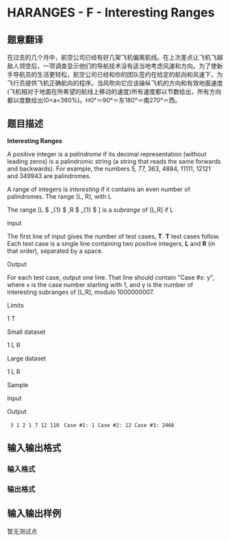 # HARANGES - F - Interesting Ranges

## 题意翻译

在过去的几个月中，航空公司已经有好几架飞机偏离航线。在上次差点让飞机飞越敌人领空后，一项调查显示他们的导航技术没有适当地考虑风速和方向。为了使新手导航员的生活更轻松，航空公司已经和你的团队签约在给定的航向和风速下，为飞行员提供飞机正确航向的程序。当风吹向它应该操纵飞机的方向和有效地面速度(飞机相对于地面在所希望的航线上移动的速度)所有速度都以节数给出，所有方向都以度数给出(0<a<360%)。H0°＝90°＝东180°＝南270°＝西。

## 题目描述

**Interesting Ranges**

A positive integer is a _palindrome_ if its decimal representation (without leading zeros) is a palindromic string (a string that reads the same forwards and backwards). For example, the numbers 5, 77, 363, 4884, 11111, 12121 and 349943 are palindromes.

A range of integers is _interesting_ if it contains an even number of palindromes. The range \[L, R\], with L

The range \[L $ _{1} $ ,R $ _{1} $ \] is a _subrange_ of \[L,R\] if L

Input

The first line of input gives the number of test cases, **T**. **T** test cases follow. Each test case is a single line containing two positive integers, **L** and **R** (in that order), separated by a space.

Output

For each test case, output one line. That line should contain "Case #x: y", where x is the case number starting with 1, and y is the number of interesting subranges of \[L,R\], modulo 1000000007.

Limits

1 T

Small dataset

1 L R

Large dataset

1 L R

Sample

Input

Output

` 3 1 2 1 7 12 110` ` Case #1: 1 Case #2: 12 Case #3: 2466`

## 输入输出格式

### 输入格式

### 输出格式

## 输入输出样例

暂无测试点

